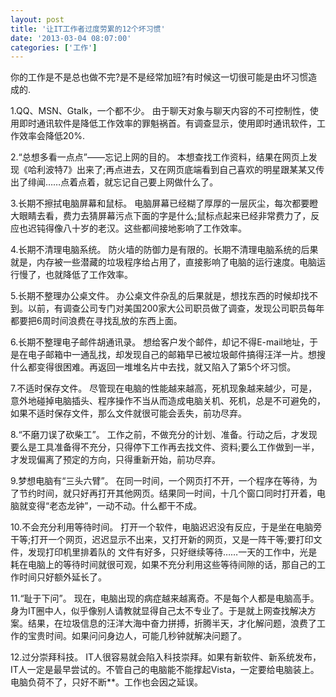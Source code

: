 ```yaml
---
layout: post
title: '让IT工作者过度劳累的12个坏习惯'
date: '2013-03-04 08:07:00'
categories: ['工作']
---
```


你的工作是不是总也做不完?是不是经常加班?有时候这一切很可能是由坏习惯造成的.

1.QQ、MSN、Gtalk，一个都不少。
由于聊天对象与聊天内容的不可控制性，使用即时通讯软件是降低工作效率的罪魁祸首。有调查显示，使用即时通讯软件，工作效率会降低20%.
<!--more-->

2.“总想多看一点点”——忘记上网的目的。
本想查找工作资料，结果在网页上发现《哈利波特7》出来了;再点进去，又在网页底端看到自己喜欢的明星跟某某又传出了绯闻……点着点着，就忘记自己要上网做什么了。

3.长期不擦拭电脑屏幕和鼠标。
电脑屏幕已经糊了厚厚的一层灰尘，每次都要瞪大眼睛去看，费力去猜屏幕污点下面的字是什么;鼠标点起来已经非常费力了，反应也迟钝得像八十岁的老汉。这些都间接地影响了工作效率。

4.长期不清理电脑系统。
防火墙的防御力是有限的。长期不清理电脑系统的后果就是，内存被一些潜藏的垃圾程序给占用了，直接影响了电脑的运行速度。电脑运行慢了，也就降低了工作效率。

5.长期不整理办公桌文件。
办公桌文件杂乱的后果就是，想找东西的时候却找不到。以前，有调查公司专门对美国200家大公司职员做了调查，发现公司职员每年都要把6周时间浪费在寻找乱放的东西上面。

6.长期不整理电子邮件胡通讯录。
想给客户发个邮件，却记不得E-mail地址，于是在电子邮箱中一通乱找，却发现自己的邮箱早已被垃圾邮件搞得汪洋一片。想搜什么都变得很困难。再返回一堆堆名片中去找，就又陷入了第5个坏习惯。

7.不适时保存文件。
尽管现在电脑的性能越来越高，死机现象越来越少，可是，意外地碰掉电脑插头、程序操作不当从而造成电脑关机、死机，总是不可避免的，如果不适时保存文件，那么文件就很可能会丢失，前功尽弃。

8.“不磨刀误了砍柴工”。
工作之前，不做充分的计划、准备。行动之后，才发现要么是工具准备得不充分，只得停下工作再去找文件、资料;要么工作做到一半，才发现偏离了预定的方向，只得重新开始，前功尽弃。

9.梦想电脑有“三头六臂”。
在同一时间，一个网页打不开，一个程序在等待，为了节约时间，就只好再打开其他网页。结果同一时间，十几个窗口同时打开着，电脑就变得“老态龙钟”，一动不动。什么都干不成。

10.不会充分利用等待时间。
打开一个软件，电脑迟迟没有反应，于是坐在电脑旁干等;打开一个网页，迟迟显示不出来，又打开新的网页，又是一阵干等;要打印文件，发现打印机里排着队的 文件有好多，只好继续等待……一天的工作中，光是耗在电脑上的等待时间就很可观，如果不充分利用这些等待间隙的话，那自己的工作时间只好额外延长了。

11.“耻于下问”。
现在，电脑出现的病症越来越离奇。不是每个人都是电脑高手。身为IT圈中人，似乎像别人请教就显得自己太不专业了。于是就上网查找解决方案。结果，在垃圾信息的汪洋大海中奋力拼搏，折腾半天，才化解问题，浪费了工作的宝贵时间。如果问问身边人，可能几秒钟就解决问题了。

12.过分崇拜科技。
IT人很容易就会陷入科技崇拜。如果有新软件、新系统发布，IT人一定是最早尝试的。不管自己的电脑能不能撑起Vista，一定要给电脑装上。电脑负荷不了，只好不断**。工作也会因之延误。
